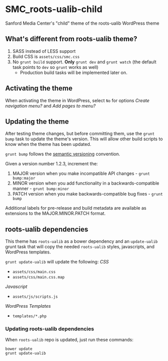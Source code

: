 # SMC_roots-ualib-child
Sanford Media Center's "child" theme of the roots-ualib WordPress theme

## What's different from roots-ualib theme?
1. SASS instead of LESS support
2. Build CSS is `assets/css/smc.css`
3. No `grunt build` support. **Only** `grunt dev` and `grunt watch` (the default task points to `dev` so `grunt` works as well)
    * Production build tasks will be implemented later on.
    
## Activating the theme
When activating the theme in WordPress, select `No` for options *Create navigation menu?* and *Add pages to menu?*

## Updating the theme
After testing theme changes, but before committing them, use the `grunt bump` task to update the theme's version. This will allow other build scripts to know when the theme has been updated.

`grunt bump` follows the [semantic versioning](http://semver.org/) convention.

Given a version number 1.2.3, increment the:

1. MAJOR version when you make incompatible API changes - `grunt bump:major`
2. MINOR version when you add functionality in a backwards-compatible manner - `grunt bump:minor`
3. PATCH version when you make backwards-compatible bug fixes - `grunt bump`

Additional labels for pre-release and build metadata are available as extensions to the MAJOR.MINOR.PATCH format.

## roots-ualib dependencies
This theme has `roots-ualib` as a bower dependency and an `update-ualib` grunt task that will copy the needed `roots-ualib` styles, javascripts, and WordPress templates.

`grunt update-ualib` will update the following:
*CSS*
* `assets/css/main.css`
* `assets/css/main.css.map`
 
*Javascript*
* `assets/js/scripts.js`
    
*WordPress Templates*
* `templates/*.php`

### Updating roots-ualib dependencies
When `roots-ualib` repo is updated, just run these commands:

```Shell
bower update
grunt update-ualib
```



